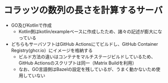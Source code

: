 # コラッツの数列の長さを計算するサーバ

- GO及びKotlinで作成
    - Kotlin側はkotlin/exampleベースに作成したため、諸々の記述が膨大になっている
- どちらもサーバソフトはGitHub Actionsにてビルドし、GitHub Container Registry(ghcr.io）にイメージを格納する
    - ビルド方法の違いはコンテナをマルチステージビルドしているため、GitHub Actionsのスクリプトは同一（Matrix Buildを利用）
    - なお、GO言語側はBazelの設定を残しているが、うまく動かないため使用していない